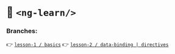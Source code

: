 # :book: `<ng-learn/>`

### Branches:

:point_right: [`lesson-1 / basics`](link)
:point_right: [`lesson-2 / data-binding | directives`](link)
